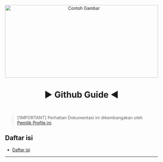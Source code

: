 <div style="text-align: center;">
  <img src="https://pbs.twimg.com/media/F-j9h-saUAABiEE.jpg" alt="Contoh Gambar" style="width:100%; height:240px; object-fit:cover">
</div>

<a name="top"></a>

<h1 align="center">
 ▶︎ Github Guide  ◀︎
</h1>

<br/>

> [!IMPORTANT] Perhatian
> Dokumentasi ini dikembangakan oleh [Pemilik Profile ini](https://docs.github.com/limpixel).

## Daftar isi
- [Daftar isi](#daftar-isi)

---
